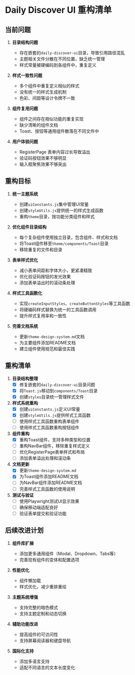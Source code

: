 # Daily Discover UI 重构清单

## 当前问题

1. **目录结构问题**
   - 存在嵌套的`daily-discover-ui`目录，导致引用路径混乱
   - 主题相关文件分散在不同位置，缺乏统一管理
   - 样式常量被硬编码到各组件中，重复定义

2. **样式一致性问题**
   - 多个组件中重复定义相似的样式
   - 没有统一的样式生成机制
   - 色彩、间距等设计令牌不一致

3. **组件复用问题**
   - 组件之间存在相似功能的重复实现
   - 缺少清晰的组件文档
   - Toast、按钮等通用组件散落在不同文件中

4. **用户体验问题**
   - RegisterPage 表单内容过长导致溢出
   - 验证码按钮效果不够明显
   - 输入框聚焦效果不够突出

## 重构目标

1. **统一主题系统**
   - 创建`uiConstants.js`集中管理UI常量
   - 创建`styleUtils.js`提供统一的样式生成函数
   - 重构`theme`目录，按功能分类组件和样式

2. **优化组件目录结构**
   - 每个复杂组件使用独立目录，包含组件、样式和文档
   - 将Toast组件移至`theme/components/Toast`目录
   - 移除重复的文件和目录

3. **表单样式优化**
   - 减小表单间距和字体大小，更紧凑精致
   - 优化验证码按钮的发光效果
   - 添加表单溢出时的滚动条处理

4. **样式工具函数化**
   - 实现`createInputStyles`、`createButtonStyles`等工具函数
   - 将硬编码样式替换为统一的工具函数调用
   - 提升样式复用率和一致性

5. **完善文档系统**
   - 更新`theme-design-system.md`文档
   - 为主要组件添加README文档
   - 建立组件使用规范和最佳实践

## 重构清单

1. **目录结构整理**
   - [x] 修复嵌套的`daily-discover-ui`目录问题
   - [x] 将`Toast.js`移动到`components/Toast`目录
   - [x] 创建`styles`目录统一管理样式文件

2. **样式系统重构**
   - [x] 创建`uiConstants.js`定义UI常量
   - [x] 创建`styleUtils.js`提供样式工具函数
   - [ ] 使用样式工具函数重构表单组件
   - [ ] 使用样式工具函数重构按钮组件

3. **组件重构**
   - [x] 重构Toast组件，支持多种类型和位置
   - [ ] 重构NavBar组件，移除重复样式定义
   - [ ] 优化RegisterPage表单样式和布局
   - [ ] 添加表单溢出处理和滚动条

4. **文档更新**
   - [x] 更新`theme-design-system.md`
   - [x] 为Toast组件添加README文档
   - [ ] 为NavBar组件添加README文档
   - [ ] 完善样式工具函数的使用说明

5. **测试与验证**
   - [ ] 使用Playwright测试UI显示效果
   - [ ] 确保移动端适配良好
   - [ ] 验证表单提交和验证功能

## 后续改进计划

1. **组件库扩展**
   - 添加更多通用组件（Modal、Dropdown、Tabs等）
   - 完善现有组件的变体和配置选项

2. **性能优化**
   - 组件懒加载
   - 样式优化，减少重排重绘

3. **主题系统增强**
   - 支持完整的暗色模式
   - 支持主题定制和动态切换

4. **辅助功能改进**
   - 提高组件的可访问性
   - 支持屏幕阅读器和键盘导航

5. **国际化支持**
   - 添加多语言支持
   - 适配不同语言的文本长度变化 